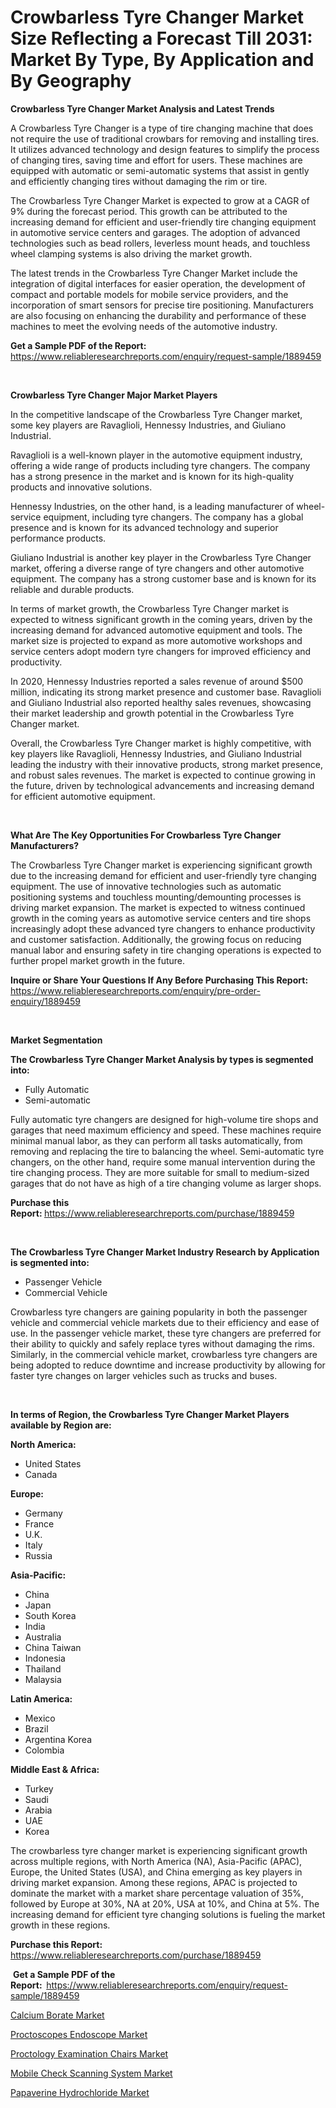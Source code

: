 <p><h1>Crowbarless Tyre Changer Market Size Reflecting a Forecast Till 2031: Market By Type, By Application and By Geography</h1></p><p><strong>Crowbarless Tyre Changer Market Analysis and Latest Trends</strong></p>
<p><p>A Crowbarless Tyre Changer is a type of tire changing machine that does not require the use of traditional crowbars for removing and installing tires. It utilizes advanced technology and design features to simplify the process of changing tires, saving time and effort for users. These machines are equipped with automatic or semi-automatic systems that assist in gently and efficiently changing tires without damaging the rim or tire.</p><p>The Crowbarless Tyre Changer Market is expected to grow at a CAGR of 9% during the forecast period. This growth can be attributed to the increasing demand for efficient and user-friendly tire changing equipment in automotive service centers and garages. The adoption of advanced technologies such as bead rollers, leverless mount heads, and touchless wheel clamping systems is also driving the market growth.</p><p>The latest trends in the Crowbarless Tyre Changer Market include the integration of digital interfaces for easier operation, the development of compact and portable models for mobile service providers, and the incorporation of smart sensors for precise tire positioning. Manufacturers are also focusing on enhancing the durability and performance of these machines to meet the evolving needs of the automotive industry.</p></p>
<p><strong>Get a Sample PDF of the Report:&nbsp;</strong> <a href="https://www.reliableresearchreports.com/enquiry/request-sample/1889459">https://www.reliableresearchreports.com/enquiry/request-sample/1889459</a></p>
<p>&nbsp;</p>
<p><strong>Crowbarless Tyre Changer Major Market Players</strong></p>
<p><p>In the competitive landscape of the Crowbarless Tyre Changer market, some key players are Ravaglioli, Hennessy Industries, and Giuliano Industrial. </p><p>Ravaglioli is a well-known player in the automotive equipment industry, offering a wide range of products including tyre changers. The company has a strong presence in the market and is known for its high-quality products and innovative solutions. </p><p>Hennessy Industries, on the other hand, is a leading manufacturer of wheel-service equipment, including tyre changers. The company has a global presence and is known for its advanced technology and superior performance products. </p><p>Giuliano Industrial is another key player in the Crowbarless Tyre Changer market, offering a diverse range of tyre changers and other automotive equipment. The company has a strong customer base and is known for its reliable and durable products. </p><p>In terms of market growth, the Crowbarless Tyre Changer market is expected to witness significant growth in the coming years, driven by the increasing demand for advanced automotive equipment and tools. The market size is projected to expand as more automotive workshops and service centers adopt modern tyre changers for improved efficiency and productivity. </p><p>In 2020, Hennessy Industries reported a sales revenue of around $500 million, indicating its strong market presence and customer base. Ravaglioli and Giuliano Industrial also reported healthy sales revenues, showcasing their market leadership and growth potential in the Crowbarless Tyre Changer market. </p><p>Overall, the Crowbarless Tyre Changer market is highly competitive, with key players like Ravaglioli, Hennessy Industries, and Giuliano Industrial leading the industry with their innovative products, strong market presence, and robust sales revenues. The market is expected to continue growing in the future, driven by technological advancements and increasing demand for efficient automotive equipment.</p></p>
<p>&nbsp;</p>
<p><strong>What Are The Key Opportunities For Crowbarless Tyre Changer Manufacturers?</strong></p>
<p><p>The Crowbarless Tyre Changer market is experiencing significant growth due to the increasing demand for efficient and user-friendly tyre changing equipment. The use of innovative technologies such as automatic positioning systems and touchless mounting/demounting processes is driving market expansion. The market is expected to witness continued growth in the coming years as automotive service centers and tire shops increasingly adopt these advanced tyre changers to enhance productivity and customer satisfaction. Additionally, the growing focus on reducing manual labor and ensuring safety in tire changing operations is expected to further propel market growth in the future.</p></p>
<p><strong>Inquire or Share Your Questions If Any Before Purchasing This Report:</strong> <a href="https://www.reliableresearchreports.com/enquiry/pre-order-enquiry/1889459">https://www.reliableresearchreports.com/enquiry/pre-order-enquiry/1889459</a></p>
<p>&nbsp;</p>
<p><strong>Market Segmentation</strong></p>
<p><strong>The Crowbarless Tyre Changer Market Analysis by types is segmented into:</strong></p>
<p><ul><li>Fully Automatic</li><li>Semi-automatic</li></ul></p>
<p><p>Fully automatic tyre changers are designed for high-volume tire shops and garages that need maximum efficiency and speed. These machines require minimal manual labor, as they can perform all tasks automatically, from removing and replacing the tire to balancing the wheel. Semi-automatic tyre changers, on the other hand, require some manual intervention during the tire changing process. They are more suitable for small to medium-sized garages that do not have as high of a tire changing volume as larger shops.</p></p>
<p><strong>Purchase this Report:&nbsp;</strong><a href="https://www.reliableresearchreports.com/purchase/1889459">https://www.reliableresearchreports.com/purchase/1889459</a></p>
<p>&nbsp;</p>
<p><strong>The Crowbarless Tyre Changer Market Industry Research by Application is segmented into:</strong></p>
<p><ul><li>Passenger Vehicle</li><li>Commercial Vehicle</li></ul></p>
<p><p>Crowbarless tyre changers are gaining popularity in both the passenger vehicle and commercial vehicle markets due to their efficiency and ease of use. In the passenger vehicle market, these tyre changers are preferred for their ability to quickly and safely replace tyres without damaging the rims. Similarly, in the commercial vehicle market, crowbarless tyre changers are being adopted to reduce downtime and increase productivity by allowing for faster tyre changes on larger vehicles such as trucks and buses.</p></p>
<p>&nbsp;</p>
<p><strong>In terms of Region, the Crowbarless Tyre Changer Market Players available by Region are:</strong></p>
<p>
    <p> <strong> North America: </strong>
        <ul>
            <li>United States</li>
            <li>Canada</li>
        </ul>
        </p> 
    <p> <strong> Europe: </strong>
        <ul>
            <li>Germany</li>
            <li>France</li>
            <li>U.K.</li>
            <li>Italy</li>
            <li>Russia</li>
        </ul>
        </p> 
    <p> <strong> Asia-Pacific: </strong>
        <ul>
            <li>China</li>
            <li>Japan</li>
            <li>South Korea</li>
            <li>India</li>
            <li>Australia</li>
            <li>China Taiwan</li>
            <li>Indonesia</li>
            <li>Thailand</li>
            <li>Malaysia</li>
        </ul>
        </p> 
    <p> <strong> Latin America: </strong>
        <ul>
            <li>Mexico</li>
            <li>Brazil</li>
            <li>Argentina Korea</li>
            <li>Colombia</li>
        </ul>
        </p> 
    <p> <strong> Middle East & Africa: </strong>
        <ul>
            <li>Turkey</li>
            <li>Saudi</li>
            <li>Arabia</li>
            <li>UAE</li>
            <li>Korea</li>
        </ul>
    </p>
    </p>
<p><p>The crowbarless tyre changer market is experiencing significant growth across multiple regions, with North America (NA), Asia-Pacific (APAC), Europe, the United States (USA), and China emerging as key players in driving market expansion. Among these regions, APAC is projected to dominate the market with a market share percentage valuation of 35%, followed by Europe at 30%, NA at 20%, USA at 10%, and China at 5%. The increasing demand for efficient tyre changing solutions is fueling the market growth in these regions.</p></p>
<p><strong>Purchase this Report: </strong><a href="https://www.reliableresearchreports.com/purchase/1889459">https://www.reliableresearchreports.com/purchase/1889459</a></p>
<p>&nbsp;<strong>Get a Sample PDF of the Report:&nbsp;&nbsp;</strong><a href="https://www.reliableresearchreports.com/enquiry/request-sample/1889459">https://www.reliableresearchreports.com/enquiry/request-sample/1889459</a></p>
<p><strong></strong></p>
<p><p><a href="https://view.publitas.com/reportprime-1/decoding-the-calcium-borate-market-a-deep-dive-into-the-latest-market-trends-market-segmentation-and-competitive-analysis/">Calcium Borate Market</a></p><p><a href="https://natural-crush-b99.notion.site/Proctoscopes-Endoscope-Market-Offer-Valuable-Insights-into-Market-Size-Market-Share-Market-Trends--901d56da8b3841aa95554f110820d618">Proctoscopes Endoscope Market</a></p><p><a href="https://zircon-bluebell-299.notion.site/Proctology-Examination-Chairs-Market-Analysis-Examines-its-Scope-on-Growth-Opportunities-and-Foreca-ffd223bbb4ac4fb0ae592d9907daf7e1">Proctology Examination Chairs Market</a></p><p><a href="https://github.com/nancykennedykellievqfqt2/Market-Research-Report-List-1/blob/main/mobile-check-scanning-system-market.md">Mobile Check Scanning System Market</a></p><p><a href="https://view.publitas.com/reportprime-1/papaverine-hydrochloride-market-research-report-unlocks-analysis-on-the-market-financial-status-market-size-and-market-revenue-upto-2031/">Papaverine Hydrochloride Market</a></p></p>